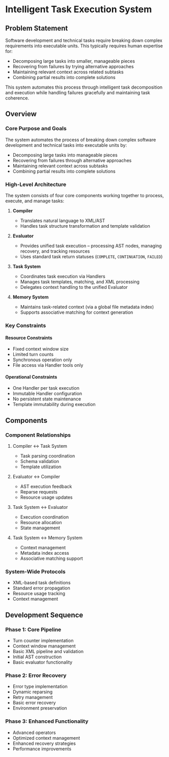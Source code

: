 # Intelligent Task Execution System

## Problem Statement
Software development and technical tasks require breaking down complex requirements into executable units. This typically requires human expertise for:
- Decomposing large tasks into smaller, manageable pieces  
- Recovering from failures by trying alternative approaches
- Maintaining relevant context across related subtasks
- Combining partial results into complete solutions

This system automates this process through intelligent task decomposition and execution while handling failures gracefully and maintaining task coherence.

## Overview

### Core Purpose and Goals
The system automates the process of breaking down complex software development and technical tasks into executable units by:
- Decomposing large tasks into manageable pieces
- Recovering from failures through alternative approaches
- Maintaining relevant context across subtasks
- Combining partial results into complete solutions

### High-Level Architecture
The system consists of four core components working together to process, execute, and manage tasks:

1. **Compiler**
   - Translates natural language to XML/AST
   - Handles task structure transformation and template validation

2. **Evaluator**
   - Provides unified task execution – processing AST nodes, managing recovery, and tracking resources
   - Uses standard task return statuses (`COMPLETE`, `CONTINUATION`, `FAILED`) 

3. **Task System**
   - Coordinates task execution via Handlers
   - Manages task templates, matching, and XML processing
   - Delegates context handling to the unified Evaluator

4. **Memory System**
   - Maintains task-related context (via a global file metadata index)
   - Supports associative matching for context generation

### Key Constraints

#### Resource Constraints
- Fixed context window size
- Limited turn counts
- Synchronous operation only
- File access via Handler tools only

#### Operational Constraints  
- One Handler per task execution
- Immutable Handler configuration
- No persistent state maintenance
- Template immutability during execution

## Components

### Component Relationships
1. Compiler ↔ Task System
   - Task parsing coordination
   - Schema validation
   - Template utilization

2. Evaluator ↔ Compiler
   - AST execution feedback
   - Reparse requests
   - Resource usage updates

3. Task System ↔ Evaluator
   - Execution coordination
   - Resource allocation
   - State management

4. Task System ↔ Memory System
   - Context management
   - Metadata index access
   - Associative matching support

### System-Wide Protocols
- XML-based task definitions
- Standard error propagation
- Resource usage tracking
- Context management

## Development Sequence

### Phase 1: Core Pipeline
- Turn counter implementation
- Context window management
- Basic XML pipeline and validation
- Initial AST construction
- Basic evaluator functionality

### Phase 2: Error Recovery
- Error type implementation
- Dynamic reparsing
- Retry management
- Basic error recovery
- Environment preservation

### Phase 3: Enhanced Functionality  
- Advanced operators
- Optimized context management
- Enhanced recovery strategies
- Performance improvements
